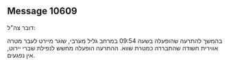 ## Message 10609

דובר צה"ל:

בהמשך להתרעה שהופעלה בשעה 09:54 במרחב גליל מערבי, שוגר מיירט לעבר מטרה אווירית חשודה שהתבררה כמטרת שווא.
ההתרעה הופעלה מחשש לנפילת שברי יירוט, אין נפגעים.

